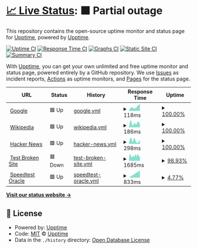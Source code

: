 # [📈 Live Status](https://upptime.github.io/upptime): <!--live status--> **🟧 Partial outage**

This repository contains the open-source uptime monitor and status page for [Upptime](https://upptime.js.org), powered by [Upptime](https://github.com/upptime/upptime).

[![Uptime CI](https://github.com/stiefel1234eu/upptime/workflows/Uptime%20CI/badge.svg)](https://github.com/stiefel1234eu/upptime/actions?query=workflow%3A%22Uptime+CI%22)
[![Response Time CI](https://github.com/stiefel1234eu/upptime/workflows/Response%20Time%20CI/badge.svg)](https://github.com/stiefel1234eu/upptime/actions?query=workflow%3A%22Response+Time+CI%22)
[![Graphs CI](https://github.com/stiefel1234eu/upptime/workflows/Graphs%20CI/badge.svg)](https://github.com/stiefel1234eu/upptime/actions?query=workflow%3A%22Graphs+CI%22)
[![Static Site CI](https://github.com/stiefel1234eu/upptime/workflows/Static%20Site%20CI/badge.svg)](https://github.com/stiefel1234eu/upptime/actions?query=workflow%3A%22Static+Site+CI%22)
[![Summary CI](https://github.com/stiefel1234eu/upptime/workflows/Summary%20CI/badge.svg)](https://github.com/stiefel1234eu/upptime/actions?query=workflow%3A%22Summary+CI%22)

With [Upptime](https://upptime.js.org), you can get your own unlimited and free uptime monitor and status page, powered entirely by a GitHub repository. We use [Issues](https://github.com/upptime/upptime/issues) as incident reports, [Actions](https://github.com/stiefel1234eu/upptime/actions) as uptime monitors, and [Pages](https://upptime.github.io/upptime) for the status page.

<!--start: status pages-->
<!-- This summary is generated by Upptime (https://github.com/upptime/upptime) -->
<!-- Do not edit this manually, your changes will be overwritten -->
<!-- prettier-ignore -->
| URL | Status | History | Response Time | Uptime |
| --- | ------ | ------- | ------------- | ------ |
| <img alt="" src="https://icons.duckduckgo.com/ip3/www.google.com.ico" height="13"> [Google](https://www.google.com) | 🟩 Up | [google.yml](https://github.com/Stiefel1234eu/upptime/commits/HEAD/history/google.yml) | <details><summary><img alt="Response time graph" src="./graphs/google/response-time-week.png" height="20"> 118ms</summary><br><a href="https://stiefel1234eu.github.io/upptime/history/google"><img alt="Response time 118" src="https://img.shields.io/endpoint?url=https%3A%2F%2Fraw.githubusercontent.com%2FStiefel1234eu%2Fupptime%2FHEAD%2Fapi%2Fgoogle%2Fresponse-time.json"></a><br><a href="https://stiefel1234eu.github.io/upptime/history/google"><img alt="24-hour response time 118" src="https://img.shields.io/endpoint?url=https%3A%2F%2Fraw.githubusercontent.com%2FStiefel1234eu%2Fupptime%2FHEAD%2Fapi%2Fgoogle%2Fresponse-time-day.json"></a><br><a href="https://stiefel1234eu.github.io/upptime/history/google"><img alt="7-day response time 118" src="https://img.shields.io/endpoint?url=https%3A%2F%2Fraw.githubusercontent.com%2FStiefel1234eu%2Fupptime%2FHEAD%2Fapi%2Fgoogle%2Fresponse-time-week.json"></a><br><a href="https://stiefel1234eu.github.io/upptime/history/google"><img alt="30-day response time 118" src="https://img.shields.io/endpoint?url=https%3A%2F%2Fraw.githubusercontent.com%2FStiefel1234eu%2Fupptime%2FHEAD%2Fapi%2Fgoogle%2Fresponse-time-month.json"></a><br><a href="https://stiefel1234eu.github.io/upptime/history/google"><img alt="1-year response time 118" src="https://img.shields.io/endpoint?url=https%3A%2F%2Fraw.githubusercontent.com%2FStiefel1234eu%2Fupptime%2FHEAD%2Fapi%2Fgoogle%2Fresponse-time-year.json"></a></details> | <details><summary><a href="https://stiefel1234eu.github.io/upptime/history/google">100.00%</a></summary><a href="https://stiefel1234eu.github.io/upptime/history/google"><img alt="All-time uptime 100.00%" src="https://img.shields.io/endpoint?url=https%3A%2F%2Fraw.githubusercontent.com%2FStiefel1234eu%2Fupptime%2FHEAD%2Fapi%2Fgoogle%2Fuptime.json"></a><br><a href="https://stiefel1234eu.github.io/upptime/history/google"><img alt="24-hour uptime 100.00%" src="https://img.shields.io/endpoint?url=https%3A%2F%2Fraw.githubusercontent.com%2FStiefel1234eu%2Fupptime%2FHEAD%2Fapi%2Fgoogle%2Fuptime-day.json"></a><br><a href="https://stiefel1234eu.github.io/upptime/history/google"><img alt="7-day uptime 100.00%" src="https://img.shields.io/endpoint?url=https%3A%2F%2Fraw.githubusercontent.com%2FStiefel1234eu%2Fupptime%2FHEAD%2Fapi%2Fgoogle%2Fuptime-week.json"></a><br><a href="https://stiefel1234eu.github.io/upptime/history/google"><img alt="30-day uptime 100.00%" src="https://img.shields.io/endpoint?url=https%3A%2F%2Fraw.githubusercontent.com%2FStiefel1234eu%2Fupptime%2FHEAD%2Fapi%2Fgoogle%2Fuptime-month.json"></a><br><a href="https://stiefel1234eu.github.io/upptime/history/google"><img alt="1-year uptime 100.00%" src="https://img.shields.io/endpoint?url=https%3A%2F%2Fraw.githubusercontent.com%2FStiefel1234eu%2Fupptime%2FHEAD%2Fapi%2Fgoogle%2Fuptime-year.json"></a></details>
| <img alt="" src="https://icons.duckduckgo.com/ip3/en.wikipedia.org.ico" height="13"> [Wikipedia](https://en.wikipedia.org) | 🟩 Up | [wikipedia.yml](https://github.com/Stiefel1234eu/upptime/commits/HEAD/history/wikipedia.yml) | <details><summary><img alt="Response time graph" src="./graphs/wikipedia/response-time-week.png" height="20"> 186ms</summary><br><a href="https://stiefel1234eu.github.io/upptime/history/wikipedia"><img alt="Response time 186" src="https://img.shields.io/endpoint?url=https%3A%2F%2Fraw.githubusercontent.com%2FStiefel1234eu%2Fupptime%2FHEAD%2Fapi%2Fwikipedia%2Fresponse-time.json"></a><br><a href="https://stiefel1234eu.github.io/upptime/history/wikipedia"><img alt="24-hour response time 186" src="https://img.shields.io/endpoint?url=https%3A%2F%2Fraw.githubusercontent.com%2FStiefel1234eu%2Fupptime%2FHEAD%2Fapi%2Fwikipedia%2Fresponse-time-day.json"></a><br><a href="https://stiefel1234eu.github.io/upptime/history/wikipedia"><img alt="7-day response time 186" src="https://img.shields.io/endpoint?url=https%3A%2F%2Fraw.githubusercontent.com%2FStiefel1234eu%2Fupptime%2FHEAD%2Fapi%2Fwikipedia%2Fresponse-time-week.json"></a><br><a href="https://stiefel1234eu.github.io/upptime/history/wikipedia"><img alt="30-day response time 186" src="https://img.shields.io/endpoint?url=https%3A%2F%2Fraw.githubusercontent.com%2FStiefel1234eu%2Fupptime%2FHEAD%2Fapi%2Fwikipedia%2Fresponse-time-month.json"></a><br><a href="https://stiefel1234eu.github.io/upptime/history/wikipedia"><img alt="1-year response time 186" src="https://img.shields.io/endpoint?url=https%3A%2F%2Fraw.githubusercontent.com%2FStiefel1234eu%2Fupptime%2FHEAD%2Fapi%2Fwikipedia%2Fresponse-time-year.json"></a></details> | <details><summary><a href="https://stiefel1234eu.github.io/upptime/history/wikipedia">100.00%</a></summary><a href="https://stiefel1234eu.github.io/upptime/history/wikipedia"><img alt="All-time uptime 100.00%" src="https://img.shields.io/endpoint?url=https%3A%2F%2Fraw.githubusercontent.com%2FStiefel1234eu%2Fupptime%2FHEAD%2Fapi%2Fwikipedia%2Fuptime.json"></a><br><a href="https://stiefel1234eu.github.io/upptime/history/wikipedia"><img alt="24-hour uptime 100.00%" src="https://img.shields.io/endpoint?url=https%3A%2F%2Fraw.githubusercontent.com%2FStiefel1234eu%2Fupptime%2FHEAD%2Fapi%2Fwikipedia%2Fuptime-day.json"></a><br><a href="https://stiefel1234eu.github.io/upptime/history/wikipedia"><img alt="7-day uptime 100.00%" src="https://img.shields.io/endpoint?url=https%3A%2F%2Fraw.githubusercontent.com%2FStiefel1234eu%2Fupptime%2FHEAD%2Fapi%2Fwikipedia%2Fuptime-week.json"></a><br><a href="https://stiefel1234eu.github.io/upptime/history/wikipedia"><img alt="30-day uptime 100.00%" src="https://img.shields.io/endpoint?url=https%3A%2F%2Fraw.githubusercontent.com%2FStiefel1234eu%2Fupptime%2FHEAD%2Fapi%2Fwikipedia%2Fuptime-month.json"></a><br><a href="https://stiefel1234eu.github.io/upptime/history/wikipedia"><img alt="1-year uptime 100.00%" src="https://img.shields.io/endpoint?url=https%3A%2F%2Fraw.githubusercontent.com%2FStiefel1234eu%2Fupptime%2FHEAD%2Fapi%2Fwikipedia%2Fuptime-year.json"></a></details>
| <img alt="" src="https://icons.duckduckgo.com/ip3/news.ycombinator.com.ico" height="13"> [Hacker News](https://news.ycombinator.com) | 🟩 Up | [hacker-news.yml](https://github.com/Stiefel1234eu/upptime/commits/HEAD/history/hacker-news.yml) | <details><summary><img alt="Response time graph" src="./graphs/hacker-news/response-time-week.png" height="20"> 298ms</summary><br><a href="https://stiefel1234eu.github.io/upptime/history/hacker-news"><img alt="Response time 298" src="https://img.shields.io/endpoint?url=https%3A%2F%2Fraw.githubusercontent.com%2FStiefel1234eu%2Fupptime%2FHEAD%2Fapi%2Fhacker-news%2Fresponse-time.json"></a><br><a href="https://stiefel1234eu.github.io/upptime/history/hacker-news"><img alt="24-hour response time 298" src="https://img.shields.io/endpoint?url=https%3A%2F%2Fraw.githubusercontent.com%2FStiefel1234eu%2Fupptime%2FHEAD%2Fapi%2Fhacker-news%2Fresponse-time-day.json"></a><br><a href="https://stiefel1234eu.github.io/upptime/history/hacker-news"><img alt="7-day response time 298" src="https://img.shields.io/endpoint?url=https%3A%2F%2Fraw.githubusercontent.com%2FStiefel1234eu%2Fupptime%2FHEAD%2Fapi%2Fhacker-news%2Fresponse-time-week.json"></a><br><a href="https://stiefel1234eu.github.io/upptime/history/hacker-news"><img alt="30-day response time 298" src="https://img.shields.io/endpoint?url=https%3A%2F%2Fraw.githubusercontent.com%2FStiefel1234eu%2Fupptime%2FHEAD%2Fapi%2Fhacker-news%2Fresponse-time-month.json"></a><br><a href="https://stiefel1234eu.github.io/upptime/history/hacker-news"><img alt="1-year response time 298" src="https://img.shields.io/endpoint?url=https%3A%2F%2Fraw.githubusercontent.com%2FStiefel1234eu%2Fupptime%2FHEAD%2Fapi%2Fhacker-news%2Fresponse-time-year.json"></a></details> | <details><summary><a href="https://stiefel1234eu.github.io/upptime/history/hacker-news">100.00%</a></summary><a href="https://stiefel1234eu.github.io/upptime/history/hacker-news"><img alt="All-time uptime 100.00%" src="https://img.shields.io/endpoint?url=https%3A%2F%2Fraw.githubusercontent.com%2FStiefel1234eu%2Fupptime%2FHEAD%2Fapi%2Fhacker-news%2Fuptime.json"></a><br><a href="https://stiefel1234eu.github.io/upptime/history/hacker-news"><img alt="24-hour uptime 100.00%" src="https://img.shields.io/endpoint?url=https%3A%2F%2Fraw.githubusercontent.com%2FStiefel1234eu%2Fupptime%2FHEAD%2Fapi%2Fhacker-news%2Fuptime-day.json"></a><br><a href="https://stiefel1234eu.github.io/upptime/history/hacker-news"><img alt="7-day uptime 100.00%" src="https://img.shields.io/endpoint?url=https%3A%2F%2Fraw.githubusercontent.com%2FStiefel1234eu%2Fupptime%2FHEAD%2Fapi%2Fhacker-news%2Fuptime-week.json"></a><br><a href="https://stiefel1234eu.github.io/upptime/history/hacker-news"><img alt="30-day uptime 100.00%" src="https://img.shields.io/endpoint?url=https%3A%2F%2Fraw.githubusercontent.com%2FStiefel1234eu%2Fupptime%2FHEAD%2Fapi%2Fhacker-news%2Fuptime-month.json"></a><br><a href="https://stiefel1234eu.github.io/upptime/history/hacker-news"><img alt="1-year uptime 100.00%" src="https://img.shields.io/endpoint?url=https%3A%2F%2Fraw.githubusercontent.com%2FStiefel1234eu%2Fupptime%2FHEAD%2Fapi%2Fhacker-news%2Fuptime-year.json"></a></details>
| <img alt="" src="https://icons.duckduckgo.com/ip3/thissitedoesnotexist.koj.co.ico" height="13"> [Test Broken Site](https://thissitedoesnotexist.koj.co) | 🟥 Down | [test-broken-site.yml](https://github.com/Stiefel1234eu/upptime/commits/HEAD/history/test-broken-site.yml) | <details><summary><img alt="Response time graph" src="./graphs/test-broken-site/response-time-week.png" height="20"> 1685ms</summary><br><a href="https://stiefel1234eu.github.io/upptime/history/test-broken-site"><img alt="Response time 1685" src="https://img.shields.io/endpoint?url=https%3A%2F%2Fraw.githubusercontent.com%2FStiefel1234eu%2Fupptime%2FHEAD%2Fapi%2Ftest-broken-site%2Fresponse-time.json"></a><br><a href="https://stiefel1234eu.github.io/upptime/history/test-broken-site"><img alt="24-hour response time 1685" src="https://img.shields.io/endpoint?url=https%3A%2F%2Fraw.githubusercontent.com%2FStiefel1234eu%2Fupptime%2FHEAD%2Fapi%2Ftest-broken-site%2Fresponse-time-day.json"></a><br><a href="https://stiefel1234eu.github.io/upptime/history/test-broken-site"><img alt="7-day response time 1685" src="https://img.shields.io/endpoint?url=https%3A%2F%2Fraw.githubusercontent.com%2FStiefel1234eu%2Fupptime%2FHEAD%2Fapi%2Ftest-broken-site%2Fresponse-time-week.json"></a><br><a href="https://stiefel1234eu.github.io/upptime/history/test-broken-site"><img alt="30-day response time 1685" src="https://img.shields.io/endpoint?url=https%3A%2F%2Fraw.githubusercontent.com%2FStiefel1234eu%2Fupptime%2FHEAD%2Fapi%2Ftest-broken-site%2Fresponse-time-month.json"></a><br><a href="https://stiefel1234eu.github.io/upptime/history/test-broken-site"><img alt="1-year response time 1685" src="https://img.shields.io/endpoint?url=https%3A%2F%2Fraw.githubusercontent.com%2FStiefel1234eu%2Fupptime%2FHEAD%2Fapi%2Ftest-broken-site%2Fresponse-time-year.json"></a></details> | <details><summary><a href="https://stiefel1234eu.github.io/upptime/history/test-broken-site">98.93%</a></summary><a href="https://stiefel1234eu.github.io/upptime/history/test-broken-site"><img alt="All-time uptime 99.99%" src="https://img.shields.io/endpoint?url=https%3A%2F%2Fraw.githubusercontent.com%2FStiefel1234eu%2Fupptime%2FHEAD%2Fapi%2Ftest-broken-site%2Fuptime.json"></a><br><a href="https://stiefel1234eu.github.io/upptime/history/test-broken-site"><img alt="24-hour uptime 92.51%" src="https://img.shields.io/endpoint?url=https%3A%2F%2Fraw.githubusercontent.com%2FStiefel1234eu%2Fupptime%2FHEAD%2Fapi%2Ftest-broken-site%2Fuptime-day.json"></a><br><a href="https://stiefel1234eu.github.io/upptime/history/test-broken-site"><img alt="7-day uptime 98.93%" src="https://img.shields.io/endpoint?url=https%3A%2F%2Fraw.githubusercontent.com%2FStiefel1234eu%2Fupptime%2FHEAD%2Fapi%2Ftest-broken-site%2Fuptime-week.json"></a><br><a href="https://stiefel1234eu.github.io/upptime/history/test-broken-site"><img alt="30-day uptime 99.75%" src="https://img.shields.io/endpoint?url=https%3A%2F%2Fraw.githubusercontent.com%2FStiefel1234eu%2Fupptime%2FHEAD%2Fapi%2Ftest-broken-site%2Fuptime-month.json"></a><br><a href="https://stiefel1234eu.github.io/upptime/history/test-broken-site"><img alt="1-year uptime 99.98%" src="https://img.shields.io/endpoint?url=https%3A%2F%2Fraw.githubusercontent.com%2FStiefel1234eu%2Fupptime%2FHEAD%2Fapi%2Ftest-broken-site%2Fuptime-year.json"></a></details>
| <img alt="" src="https://icons.duckduckgo.com/ip3/speedtest.oracle.stiefel1234.eu.ico" height="13"> [Speedtest Oracle](https://speedtest.oracle.stiefel1234.eu/) | 🟩 Up | [speedtest-oracle.yml](https://github.com/Stiefel1234eu/upptime/commits/HEAD/history/speedtest-oracle.yml) | <details><summary><img alt="Response time graph" src="./graphs/speedtest-oracle/response-time-week.png" height="20"> 833ms</summary><br><a href="https://stiefel1234eu.github.io/upptime/history/speedtest-oracle"><img alt="Response time 833" src="https://img.shields.io/endpoint?url=https%3A%2F%2Fraw.githubusercontent.com%2FStiefel1234eu%2Fupptime%2FHEAD%2Fapi%2Fspeedtest-oracle%2Fresponse-time.json"></a><br><a href="https://stiefel1234eu.github.io/upptime/history/speedtest-oracle"><img alt="24-hour response time 833" src="https://img.shields.io/endpoint?url=https%3A%2F%2Fraw.githubusercontent.com%2FStiefel1234eu%2Fupptime%2FHEAD%2Fapi%2Fspeedtest-oracle%2Fresponse-time-day.json"></a><br><a href="https://stiefel1234eu.github.io/upptime/history/speedtest-oracle"><img alt="7-day response time 833" src="https://img.shields.io/endpoint?url=https%3A%2F%2Fraw.githubusercontent.com%2FStiefel1234eu%2Fupptime%2FHEAD%2Fapi%2Fspeedtest-oracle%2Fresponse-time-week.json"></a><br><a href="https://stiefel1234eu.github.io/upptime/history/speedtest-oracle"><img alt="30-day response time 833" src="https://img.shields.io/endpoint?url=https%3A%2F%2Fraw.githubusercontent.com%2FStiefel1234eu%2Fupptime%2FHEAD%2Fapi%2Fspeedtest-oracle%2Fresponse-time-month.json"></a><br><a href="https://stiefel1234eu.github.io/upptime/history/speedtest-oracle"><img alt="1-year response time 833" src="https://img.shields.io/endpoint?url=https%3A%2F%2Fraw.githubusercontent.com%2FStiefel1234eu%2Fupptime%2FHEAD%2Fapi%2Fspeedtest-oracle%2Fresponse-time-year.json"></a></details> | <details><summary><a href="https://stiefel1234eu.github.io/upptime/history/speedtest-oracle">4.77%</a></summary><a href="https://stiefel1234eu.github.io/upptime/history/speedtest-oracle"><img alt="All-time uptime 4.77%" src="https://img.shields.io/endpoint?url=https%3A%2F%2Fraw.githubusercontent.com%2FStiefel1234eu%2Fupptime%2FHEAD%2Fapi%2Fspeedtest-oracle%2Fuptime.json"></a><br><a href="https://stiefel1234eu.github.io/upptime/history/speedtest-oracle"><img alt="24-hour uptime 4.77%" src="https://img.shields.io/endpoint?url=https%3A%2F%2Fraw.githubusercontent.com%2FStiefel1234eu%2Fupptime%2FHEAD%2Fapi%2Fspeedtest-oracle%2Fuptime-day.json"></a><br><a href="https://stiefel1234eu.github.io/upptime/history/speedtest-oracle"><img alt="7-day uptime 4.77%" src="https://img.shields.io/endpoint?url=https%3A%2F%2Fraw.githubusercontent.com%2FStiefel1234eu%2Fupptime%2FHEAD%2Fapi%2Fspeedtest-oracle%2Fuptime-week.json"></a><br><a href="https://stiefel1234eu.github.io/upptime/history/speedtest-oracle"><img alt="30-day uptime 4.77%" src="https://img.shields.io/endpoint?url=https%3A%2F%2Fraw.githubusercontent.com%2FStiefel1234eu%2Fupptime%2FHEAD%2Fapi%2Fspeedtest-oracle%2Fuptime-month.json"></a><br><a href="https://stiefel1234eu.github.io/upptime/history/speedtest-oracle"><img alt="1-year uptime 4.77%" src="https://img.shields.io/endpoint?url=https%3A%2F%2Fraw.githubusercontent.com%2FStiefel1234eu%2Fupptime%2FHEAD%2Fapi%2Fspeedtest-oracle%2Fuptime-year.json"></a></details>

<!--end: status pages-->

[**Visit our status website →**](https://upptime.github.io/upptime)

## 📄 License

- Powered by: [Upptime](https://github.com/upptime/upptime)
- Code: [MIT](./LICENSE) © [Upptime](https://upptime.js.org)
- Data in the `./history` directory: [Open Database License](https://opendatacommons.org/licenses/odbl/1-0/)
